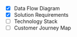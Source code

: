 - [x] Data Flow Diagram <br>
- [x] Solution Requirements <br>
- [ ] Technology Stack <br>
- [ ] Customer Journey Map <br>
